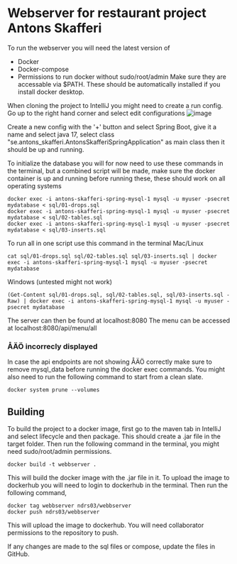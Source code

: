 # Webserver for restaurant project Antons Skafferi
To run the webserver you will need the latest version of
- Docker
- Docker-compose
- Permissions to run docker without sudo/root/admin
Make sure they are accessable via $PATH. These should be automatically installed if you install docker desktop.

When cloning the project to IntelliJ you might need to create a run config. Go up to the right hand corner and select edit configurations ![image](https://github.com/user-attachments/assets/a00e10ad-73c0-4300-98a8-d5ce85987384)

Create a new config with the '+' button and select Spring Boot, give it a name and select java 17, select class "se.antons_skafferi.AntonsSkafferiSpringApplication" as main class then it should be up and running.

To initialize the database you will for now need to use these commands in the terminal, but a combined script will be made, make sure the docker container is up and running before running these, these should work on all operating systems 
```
docker exec -i antons-skafferi-spring-mysql-1 mysql -u myuser -psecret mydatabase < sql/01-drops.sql
docker exec -i antons-skafferi-spring-mysql-1 mysql -u myuser -psecret mydatabase < sql/02-tables.sql
docker exec -i antons-skafferi-spring-mysql-1 mysql -u myuser -psecret mydatabase < sql/03-inserts.sql
```
To run all in one script use this command in the terminal Mac/Linux
```
cat sql/01-drops.sql sql/02-tables.sql sql/03-inserts.sql | docker exec -i antons-skafferi-spring-mysql-1 mysql -u myuser -psecret mydatabase
```
Windows (untested might not work)
```
(Get-Content sql/01-drops.sql, sql/02-tables.sql, sql/03-inserts.sql -Raw) | docker exec -i antons-skafferi-spring-mysql-1 mysql -u myuser -psecret mydatabase
```
The server can then be found at localhost:8080
The menu can be accessed at localhost:8080/api/menu/all

### ÅÄÖ incorrecly displayed
In case the api endpoints are not showing ÅÄÖ correctly make sure to remove mysql_data before running the docker exec commands.
You might also need to run the following command to start from a clean slate.
```
docker system prune --volumes
```


## Building
To build the project to a docker image, first go to the maven tab in IntelliJ and select lifecycle and then package.
This should create a .jar file in the target folder.
Then run the following command in the terminal, you might need sudo/root/admin permissions.
```
docker build -t webbserver .
```
This will build the docker image with the .jar file in it.
To upload the image to dockerhub you will need to login to dockerhub in the terminal. 
Then run the following command, 
```
docker tag webbserver ndrs03/webbserver
docker push ndrs03/webbserver
```
This will upload the image to dockerhub. You will need collaborator permissions to the repository to push.

If any changes are made to the sql files or compose, update the files in GitHub.
